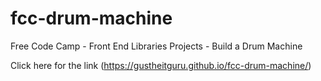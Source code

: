 # fcc-drum-machine
Free Code Camp - Front End Libraries Projects - Build a Drum Machine

Click here for the link (https://gustheitguru.github.io/fcc-drum-machine/)
